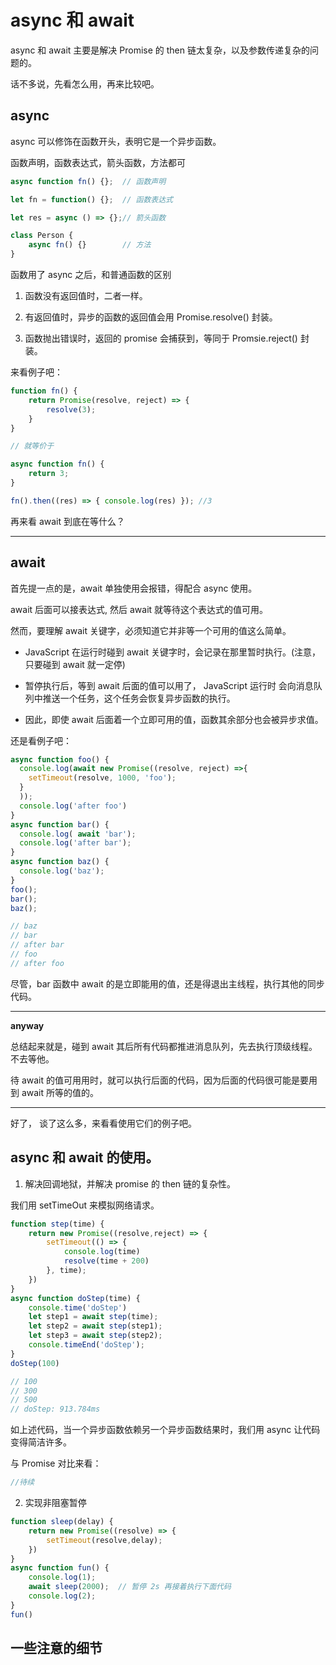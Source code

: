 # async 和 await

async 和 await 主要是解决 Promise 的 then 链太复杂，以及参数传递复杂的问题的。    

话不多说，先看怎么用，再来比较吧。    

## async

async 可以修饰在函数开头，表明它是一个异步函数。    

函数声明，函数表达式，箭头函数，方法都可    

```js
async function fn() {};  // 函数声明

let fn = function() {};  // 函数表达式

let res = async () => {};// 箭头函数

class Person {
    async fn() {}        // 方法
}
```

函数用了 async 之后，和普通函数的区别    

1. 函数没有返回值时，二者一样。    

2. 有返回值时，异步的函数的返回值会用 Promise.resolve() 封装。    

3. 函数抛出错误时，返回的 promise 会捕获到，等同于 Promsie.reject() 封装。    

来看例子吧：    

```js
function fn() {
    return Promise(resolve, reject) => {
        resolve(3);
    }
}

// 就等价于

async function fn() {
    return 3;
}

fn().then((res) => { console.log(res) }); //3

```
再来看 await 到底在等什么？

---

## await

首先提一点的是，await 单独使用会报错，得配合 async 使用。    

await 后面可以接表达式, 然后 await 就等待这个表达式的值可用。    

然而，要理解 await 关键字，必须知道它并非等一个可用的值这么简单。    

- JavaScript 在运行时碰到 await 关键字时，会记录在那里暂时执行。(注意，只要碰到 await 就一定停)    

- 暂停执行后，等到 await 后面的值可以用了， JavaScript 运行时 会向消息队列中推送一个任务，这个任务会恢复异步函数的执行。    

- 因此，即使 await 后面着一个立即可用的值，函数其余部分也会被异步求值。    

还是看例子吧：    

```js
async function foo() {
  console.log(await new Promise((resolve, reject) =>{
    setTimeout(resolve, 1000, 'foo');
  }
  ));
  console.log('after foo')
}
async function bar() {
  console.log( await 'bar');
  console.log('after bar');
}
async function baz() {
  console.log('baz');
}
foo();
bar();
baz();

// baz
// bar
// after bar
// foo
// after foo

```
    
尽管，bar 函数中 await 的是立即能用的值，还是得退出主线程，执行其他的同步代码。    

---
**anyway**    

总结起来就是，碰到 await 其后所有代码都推进消息队列，先去执行顶级线程。不去等他。    

待 await 的值可用用时，就可以执行后面的代码，因为后面的代码很可能是要用到 await 所等的值的。    

---

好了， 谈了这么多，来看看使用它们的例子吧。    

## async 和 await 的使用。 

1. 解决回调地狱，并解决 promise 的 then 链的复杂性。    

我们用 setTimeOut 来模拟网络请求。    

```js
function step(time) {
    return new Promise((resolve,reject) => {
        setTimeout(() => {
            console.log(time)
            resolve(time + 200)
        }, time);
    })
}
async function doStep(time) {
    console.time('doStep')
    let step1 = await step(time);
    let step2 = await step(step1);
    let step3 = await step(step2);
    console.timeEnd('doStep');
}
doStep(100)   

// 100
// 300
// 500
// doStep: 913.784ms

```

如上述代码，当一个异步函数依赖另一个异步函数结果时，我们用 async 让代码变得简洁许多。    

与 Promise 对比来看：    

```js
//待续
```

2. 实现非阻塞暂停    

```js
function sleep(delay) {
    return new Promise((resolve) => {
        setTimeout(resolve,delay);
    })
}
async function fun() {
    console.log(1);
    await sleep(2000);  // 暂停 2s 再接着执行下面代码
    console.log(2);
}
fun()
```
## 一些注意的细节



